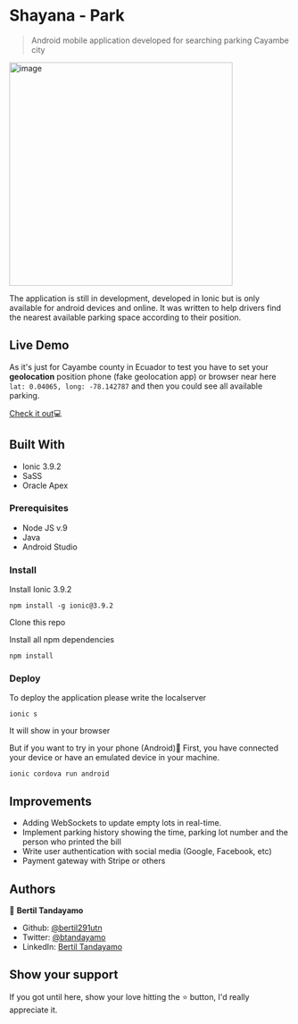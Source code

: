# Shayana - Park


> Android mobile application developed for searching parking Cayambe city



<img src="https://user-images.githubusercontent.com/24902525/76875113-1a7ecc80-683e-11ea-8764-a13ce690eb0d.png" alt="image" width="400" />

The application is still in development, developed in Ionic but is only available for android devices and online. It was written to help drivers find the nearest available parking space according to their position. 

## Live Demo

As it's just for Cayambe county in Ecuador to test you have to set your **geolocation** position phone (fake geolocation app) or browser near here `lat: 0.04065, long: -78.142787` and then you could see all available parking.

<a href="https://parkingappm.herokuapp.com/" target="_blank">Check it out</a>💻

## Built With

- Ionic 3.9.2
- SaSS 
- Oracle Apex

### Prerequisites

- Node JS v.9
- Java 
- Android Studio

### Install
Install Ionic 3.9.2
```
npm install -g ionic@3.9.2
```
Clone this repo

Install all npm dependencies
```
npm install
```
### Deploy

To deploy the application please write the localserver
```
ionic s
```
It will show in your browser

But if you want to try in your phone (Android)🤖
First, you have connected your device or have an emulated device in your machine.
```
ionic cordova run android
```

## Improvements 

- Adding WebSockets to update empty lots in real-time.
- Implement parking history showing the time, parking lot number and the person who printed the bill
- Write user authentication with social media (Google, Facebook, etc)
- Payment gateway with Stripe or others

## Authors

👤 **Bertil Tandayamo**

- Github: [@bertil291utn](https://github.com/bertil291utn)
- Twitter: [@btandayamo](https://twitter.com/batandayamo)
- LinkedIn: [Bertil Tandayamo](http://bit.ly/bertil_linkedin)

## Show your support

If you got until here, show your love hitting the ⭐️ button, I'd really appreciate it.
